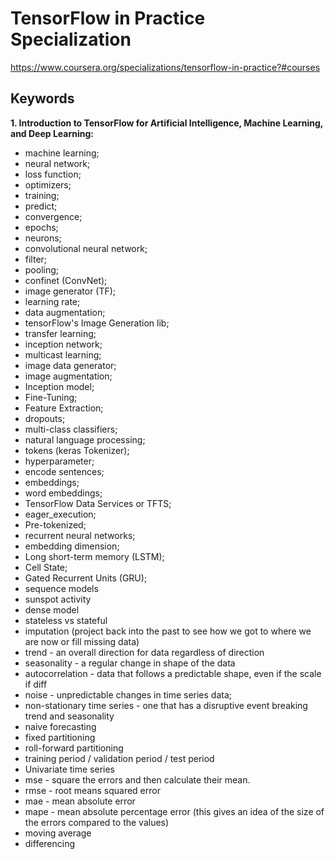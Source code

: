 # TensorFlow in Practice Specialization
https://www.coursera.org/specializations/tensorflow-in-practice?#courses

## Keywords

**1. Introduction to TensorFlow for Artificial Intelligence, Machine Learning, and Deep Learning:**
- machine learning;
- neural network;
- loss function;
- optimizers;
- training;
- predict;
- convergence;
- epochs;
- neurons;
- convolutional neural network;
- filter;
- pooling;
- confinet (ConvNet);
- image generator (TF); 
- learning rate;
- data augmentation;
- tensorFlow's Image Generation lib;
- transfer learning;
- inception network;
- multicast learning;
- image data generator;
- image augmentation;
- Inception model;
- Fine-Tuning;
- Feature Extraction;
- dropouts;
- multi-class classifiers;
- natural language processing;
- tokens (keras Tokenizer);
- hyperparameter;
- encode sentences;
- embeddings;
- word embeddings;
- TensorFlow Data Services or TFTS;
- eager_execution;
- Pre-tokenized;
- recurrent neural networks;
- embedding dimension;
- Long short-term memory (LSTM);
- Cell State;
- Gated Recurrent Units (GRU);
- sequence models
- sunspot activity
- dense model
- stateless vs stateful
- imputation (project back into the past to see how we got to where we are now or fill missing data)
- trend - an overall direction for data regardless of direction
- seasonality - a regular change in shape of the data
- autocorrelation - data that follows a predictable shape, even if the scale if diff
- noise - unpredictable changes in time series data;
- non-stationary time series - one that has a disruptive event breaking trend and seasonality
- naive forecasting
- fixed partitioning
- roll-forward partitioning
- training period / validation period / test period
- Univariate time series
- mse - square the errors and then calculate their mean.
- rmse - root means squared error
- mae - mean absolute error 
- mape - mean absolute percentage error (this gives an idea of the size of the errors compared to the values)
- moving average
- differencing





